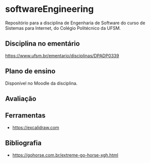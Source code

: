 # softwareEngineering

Repositório para a disciplina de Engenharia de Software do curso de Sistemas para Internet, do Colégio Politécnico da 
UFSM.

## Disciplina no ementário

https://www.ufsm.br/ementario/disciplinas/DPADP0339

## Plano de ensino

Disponível no Moodle da disciplina.

## Avaliação


## Ferramentas

* https://excalidraw.com

## Bibliografia

* https://gohorse.com.br/extreme-go-horse-xgh.html